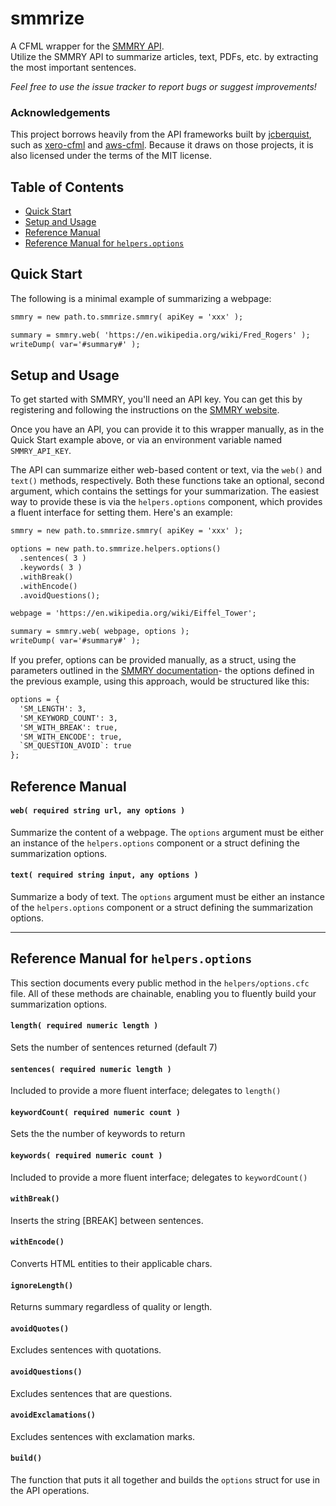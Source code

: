 # smmrize <!-- omit in toc -->
A CFML wrapper for the [SMMRY API](https://smmry.com/api).  
Utilize the SMMRY API to summarize articles, text, PDFs, etc. by extracting the most important sentences.

*Feel free to use the issue tracker to report bugs or suggest improvements!*

### Acknowledgements <!-- omit in toc -->

This project borrows heavily from the API frameworks built by [jcberquist](https://github.com/jcberquist), such as [xero-cfml](https://github.com/jcberquist/xero-cfml) and [aws-cfml](https://github.com/jcberquist/aws-cfml). Because it draws on those projects, it is also licensed under the terms of the MIT license.

## Table of Contents <!-- omit in toc -->

- [Quick Start](#quick-start)
- [Setup and Usage](#setup-and-usage)
- [Reference Manual](#reference-manual)
- [Reference Manual for `helpers.options`](#reference-manual-for-helpersoptions)

## Quick Start
The following is a minimal example of summarizing a webpage:

```cfc
smmry = new path.to.smmrize.smmry( apiKey = 'xxx' );

summary = smmry.web( 'https://en.wikipedia.org/wiki/Fred_Rogers' );
writeDump( var='#summary#' );
```

## Setup and Usage
To get started with SMMRY, you'll need an API key. You can get this by registering and following the instructions on the [SMMRY website](https://smmry.com/api).

Once you have an API, you can provide it to this wrapper manually, as in the Quick Start example above, or via an environment variable named `SMMRY_API_KEY`.

The API can summarize either web-based content or text, via the `web()` and `text()` methods, respectively. Both these functions take an optional, second argument, which contains the settings for your summarization. The easiest way to provide these is via the `helpers.options` component, which provides a fluent interface for setting them. Here's an example:

```cfc
smmry = new path.to.smmrize.smmry( apiKey = 'xxx' );

options = new path.to.smmrize.helpers.options()
  .sentences( 3 )
  .keywords( 3 )
  .withBreak()
  .withEncode()
  .avoidQuestions();

webpage = 'https://en.wikipedia.org/wiki/Eiffel_Tower';

summary = smmry.web( webpage, options );
writeDump( var='#summary#' );
```

If you prefer, options can be provided manually, as a struct, using the parameters outlined in the [SMMRY documentation](https://smmry.com/api)- the options defined in the previous example, using this approach, would be structured like this:

```cfc
options = {
  'SM_LENGTH': 3,
  'SM_KEYWORD_COUNT': 3,
  'SM_WITH_BREAK': true,
  'SM_WITH_ENCODE': true,
  `SM_QUESTION_AVOID`: true
};
```

## Reference Manual

#### `web( required string url, any options )`
Summarize the content of a webpage. The `options` argument must be either an instance of the `helpers.options` component or a struct defining the summarization options.

#### `text( required string input, any options )`
Summarize a body of text. The `options` argument must be either an instance of the `helpers.options` component or a struct defining the summarization options.

---

## Reference Manual for `helpers.options`
This section documents every public method in the `helpers/options.cfc` file. All of these methods are chainable, enabling you to fluently build your summarization options.

#### `length( required numeric length )`
Sets the number of sentences returned (default 7)

#### `sentences( required numeric length )`
Included to provide a more fluent interface; delegates to `length()`

#### `keywordCount( required numeric count )`
Sets the the number of keywords to return

#### `keywords( required numeric count )`
Included to provide a more fluent interface; delegates to `keywordCount()`

#### `withBreak()`
Inserts the string [BREAK] between sentences.

#### `withEncode()`
Converts HTML entities to their applicable chars.

#### `ignoreLength()`
Returns summary regardless of quality or length.

#### `avoidQuotes()`
Excludes sentences with quotations.

#### `avoidQuestions()`
Excludes sentences that are questions.

#### `avoidExclamations()`
Excludes sentences with exclamation marks.

#### `build()`
The function that puts it all together and builds the `options` struct for use in the API operations.
